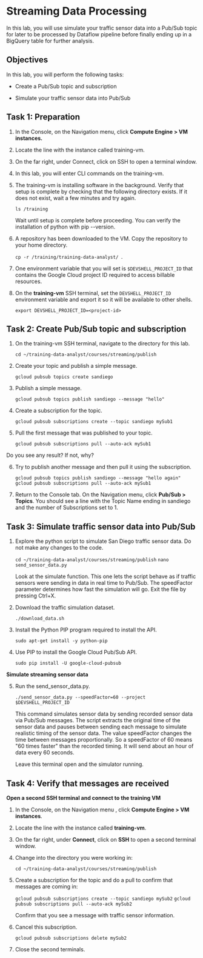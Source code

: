 # Streaming Data Processing

In this lab, you will use simulate your traffic sensor data into a Pub/Sub topic for later to be processed by Dataflow pipeline before finally ending up in a BigQuery table for further analysis.

## Objectives

In this lab, you will perform the following tasks:

* Create a Pub/Sub topic and subscription

* Simulate your traffic sensor data into Pub/Sub

## Task 1: Preparation

1. In the Console, on the Navigation menu, click **Compute Engine > VM instances.**

2. Locate the line with the instance called training-vm.

3. On the far right, under Connect, click on SSH to open a terminal window.

4. In this lab, you will enter CLI commands on the training-vm.

5. The training-vm is installing software in the background. Verify that setup is complete by checking that the following directory exists. If it does not exist, wait a few minutes and try again.

    ```ls /training```

    Wait until setup is complete before proceeding. You can verify the installation of python with pip --version.

6. A repository has been downloaded to the VM. Copy the repository to your home directory.

    ```cp -r /training/training-data-analyst/ ```.

7. One environment variable that you will set is `$DEVSHELL_PROJECT_ID` that contains the Google Cloud project ID required to access billable resources.

8. On the **training-vm** SSH terminal, set the    `DEVSHELL_PROJECT_ID` environment variable and export it so it will be available to other shells.

    `export DEVSHELL_PROJECT_ID=<project-id>`

## Task 2: Create Pub/Sub topic and subscription

1. On the training-vm SSH terminal, navigate to the directory for this lab.

    `cd ~/training-data-analyst/courses/streaming/publish`

2. Create your topic and publish a simple message.

    `gcloud pubsub topics create sandiego`

3. Publish a simple message.

    `gcloud pubsub topics publish sandiego --message "hello"`

4. Create a subscription for the topic.

    `gcloud pubsub subscriptions create --topic sandiego mySub1`

5. Pull the first message that was published to your topic.

    `gcloud pubsub subscriptions pull --auto-ack mySub1`

Do you see any result? If not, why?

6. Try to publish another message and then pull it using the subscription.

    `gcloud pubsub topics publish sandiego --message "hello again"`
    `gcloud pubsub subscriptions pull --auto-ack mySub1`

7. Return to the Console tab. On the Navigation menu, click **Pub/Sub > Topics**. You should see a line with the Topic Name ending in sandiego and the number of Subscriptions set to 1.

## Task 3: Simulate traffic sensor data into Pub/Sub

1. Explore the python script to simulate San Diego traffic sensor data. Do not make any changes to the code.

    `cd ~/training-data-analyst/courses/streaming/publish`
    `nano send_sensor_data.py`

    Look at the simulate function. This one lets the script behave as if traffic sensors were sending in data in real time to Pub/Sub. The speedFactor parameter determines how fast the simulation will go. Exit the file by pressing Ctrl+X.

2. Download the traffic simulation dataset.

    `./download_data.sh`

3. Install the Python PIP program required to install the API.

    `sudo apt-get install -y python-pip`

4. Use PIP to install the Google Cloud Pub/Sub API.

    `sudo pip install -U google-cloud-pubsub`

**Simulate streaming sensor data**

5. Run the send_sensor_data.py.

    `./send_sensor_data.py --speedFactor=60 --project $DEVSHELL_PROJECT_ID`

    This command simulates sensor data by sending recorded sensor data via Pub/Sub messages. The script extracts the original time of the sensor data and pauses between sending each message to simulate realistic timing of the sensor data. The value speedFactor changes the time between messages proportionally. So a speedFactor of 60 means "60 times faster" than the recorded timing. It will send about an hour of data every 60 seconds.

    Leave this terminal open and the simulator running.

## Task 4: Verify that messages are received
**Open a second SSH terminal and connect to the training VM**
1. In the Console, on the Navigation menu , click **Compute Engine > VM instances**.

2. Locate the line with the instance called **training-vm**.

3. On the far right, under **Connect**, click on **SSH** to open a second terminal window.

4. Change into the directory you were working in:

    `cd ~/training-data-analyst/courses/streaming/publish`

5. Create a subscription for the topic and do a pull to confirm that messages are coming in:

    `gcloud pubsub subscriptions create --topic sandiego mySub2`
    `gcloud pubsub subscriptions pull --auto-ack mySub2`

    Confirm that you see a message with traffic sensor information.

6. Cancel this subscription.

    `gcloud pubsub subscriptions delete mySub2`

7. Close the second terminals.